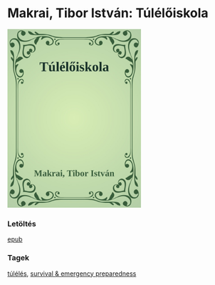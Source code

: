 # <a name="id_593">Makrai, Tibor István: Túlélőiskola </a>
<img src="https://github.com/BercziSandor/calibre_lib/raw/main/libs/main/Makrai%2C%20Tibor%20Istvan/Tuleloiskola%20%28593%29/cover.jpg" alt="cover" width="300"/>

### Letöltés
[epub](https://github.com/BercziSandor/calibre_lib/raw/main/libs/main/Makrai%2C%20Tibor%20Istvan/Tuleloiskola%20%28593%29/Tuleloiskola%20-%20Makrai%2C%20Tibor%20Istvan.epub)

### Tagek
[túlélés](https://github.com/berczisandor/calibre_lib/blob/main/main/_tags/t%c3%bal%c3%a9l%c3%a9s.md), [survival & emergency preparedness](https://github.com/berczisandor/calibre_lib/blob/main/main/_tags/survival%20%26%20emergency%20preparedness.md)


